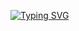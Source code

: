 [![Typing SVG](https://readme-typing-svg.demolab.com?font=Fira+Code&size=24&pause=1000&color=F76D48&center=true&vCenter=true&width=435&lines=welcome)](https://git.io/typing-svg)
